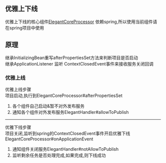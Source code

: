 ## 优雅上下线

优雅上下线的核心组件[ElegantCoreProcessor](src%2Fmain%2Fjava%2Ftop%2Fuhyils%2Fusher%2Felegant%2FElegantCoreProcessor.java)
依赖spring,所以使用当前组件请在spring项目中使用

## 原理

继承InitializingBean重写afterPropertiesSet方法来判断项目是否启动  
继承ApplicationListener 监听 ContextClosedEvent事件来接收服务关闭回调

### 优雅上线

优雅上线步骤  
项目启动,执行到ElegantCoreProcessor#afterPropertiesSet

1. 各个组件自己启动&暂不对外发布服务
2. 通知各个组件对外发布服务ElegantHandler#allowToPublish

---

优雅下线步骤  
项目关闭,监听到spring的ContextClosedEvent事件开启优雅下线ElegantCoreProcessor#onApplicationEvent

1. 通知组件关闭服务ElegantHandler#notAllowToPublish
2. 监听剩余任务是否处理完成,如果完成,则下线成功

